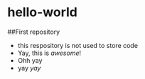 # hello-world
##First repository
* this respository is not used to store code
* Yay, this is _awesome_!
* Ohh yay
* yay *yay*


